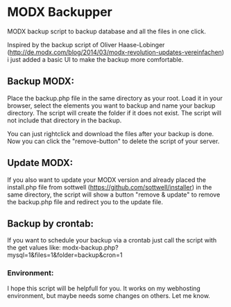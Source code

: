 # MODX Backupper
MODX backup script to backup database and all the files in one click.


Inspired by the backup script of Oliver Haase-Lobinger (http://de.modx.com/blog/2014/03/modx-revolution-updates-vereinfachen) i just added a basic UI to make the backup more comfortable.

## Backup MODX:
Place the backup.php file in the same directory as your root. Load it in your browser, select the elements you want to backup and name your backup directory. The script will create the folder if it does not exist. The script will not include that directory in the backup.

You can just rightclick and download the files after your backup is done. Now you can click the "remove-button" to delete the script of your server.


## Update MODX:
If you also want to update your MODX version and already placed the install.php file from sottwell (https://github.com/sottwell/installer) in the same directory, the script will show a button "remove & update" to remove the backup.php file and redirect you to the update file.


## Backup by crontab:
If you want to schedule your backup via a crontab just call the script with the get values like: modx-backup.php?mysql=1&files=1&folder=backup&cron=1


### Environment:
I hope this script will be helpfull for you. It works on my webhosting environment, but maybe needs some changes on others. Let me know.

